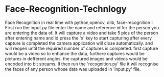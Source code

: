 # Face-Recognition-Technlogy
Face Recognition in real time with python,opencv, dlib, face-recognition
I
First run the input.py file enter the name and reference id for the person you are entering the data of.
It will capture a video and take 5 pics of the person after entering name and id
press the 's' key to start capturing after every capture is completed the camera application will close automatically.
and will reopen until the required number of captures is completed.
first capture would be a video so to enhance the data, furthere captures would be pictures in defferent angles.
the captured images and videos would be encoded into bit streams.
II
then run the 'recognition.py' file it will recognise the faces of any person whose data was uploaded in 'input.py' file.
